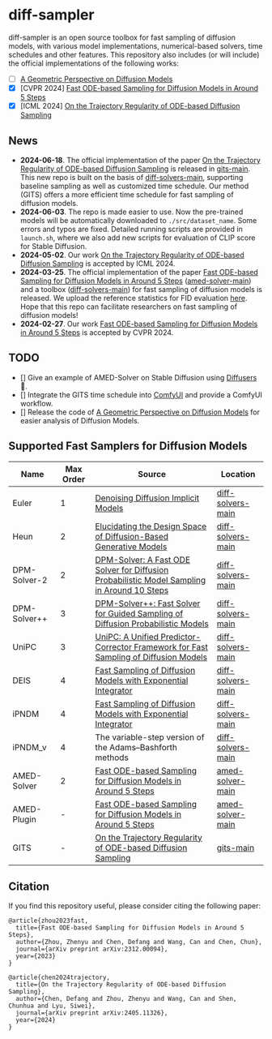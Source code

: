 # diff-sampler
diff-sampler is an open source toolbox for fast sampling of diffusion models, with various model implementations, numerical-based solvers, time schedules and other features. 
This repository also includes (or will include) the official implementations of the following works:

- [ ] [A Geometric Perspective on Diffusion Models](https://arxiv.org/abs/2305.19947)
- [x] [CVPR 2024] [Fast ODE-based Sampling for Diffusion Models in Around 5 Steps](https://arxiv.org/abs/2312.00094)
- [x] [ICML 2024] [On the Trajectory Regularity of ODE-based Diffusion Sampling](https://arxiv.org/abs/2405.11326)

## News
- **2024-06-18**. The official implementation of the paper [On the Trajectory Regularity of ODE-based Diffusion Sampling](https://arxiv.org/abs/2405.11326) is released in [gits-main](./gits-main/). This new repo is built on the basis of [diff-solvers-main](./diff-solvers-main/), supporting baseline sampling as well as customized time schedule. Our method (GITS) offers a more efficient time schedule for fast sampling of diffusion models.
- **2024-06-03**. The repo is made easier to use. Now the pre-trained models will be automatically downloaded to `./src/dataset_name`. Some errors and typos are fixed. Detailed running scripts are provided in `launch.sh`, where we also add new scripts for evaluation of CLIP score for Stable Diffusion.
- **2024-05-02**. Our work [On the Trajectory Regularity of ODE-based Diffusion Sampling](https://arxiv.org/abs/2405.11326) is accepted by ICML 2024.
- **2024-03-25**. The official implementation of the paper [Fast ODE-based Sampling for Diffusion Models in Around 5 Steps](https://arxiv.org/abs/2312.00094) ([amed-solver-main](./amed-solver-main/)) and a toolbox ([diff-solvers-main](./diff-solvers-main/)) for fast sampling of diffusion models is released. We upload the reference statistics for FID evaluation [here](https://drive.google.com/drive/folders/1f8qf5qtUewCdDrkExK_Tk5-qC-fNPKpL?usp=sharing). Hope that this repo can facilitate researchers on fast sampling of diffusion models!
- **2024-02-27**. Our work [Fast ODE-based Sampling for Diffusion Models in Around 5 Steps](https://arxiv.org/abs/2312.00094) is accepted by CVPR 2024.

## TODO
- [] Give an example of AMED-Solver on Stable Diffusion using [Diffusers](https://github.com/huggingface/diffusers) 🧨.
- [] Integrate the GITS time schedule into [ComfyUI](https://github.com/comfyanonymous/ComfyUI) and provide a ComfyUI workflow.
- [] Release the code of [A Geometric Perspective on Diffusion Models](https://arxiv.org/abs/2305.19947) for easier analysis of Diffusion Models.

## Supported Fast Samplers for Diffusion Models
| Name | Max Order | Source | Location |
|------|-----------|--------|----------|
|Euler|1|[Denoising Diffusion Implicit Models](https://arxiv.org/abs/2010.02502)|[diff-solvers-main](./diff-solvers-main/)|
|Heun|2|[Elucidating the Design Space of Diffusion-Based Generative Models](https://arxiv.org/abs/2206.00364)|[diff-solvers-main](./diff-solvers-main/)|
|DPM-Solver-2|2|[DPM-Solver: A Fast ODE Solver for Diffusion Probabilistic Model Sampling in Around 10 Steps](https://arxiv.org/abs/2206.00927)|[diff-solvers-main](./diff-solvers-main/)|
|DPM-Solver++|3|[DPM-Solver++: Fast Solver for Guided Sampling of Diffusion Probabilistic Models](https://arxiv.org/abs/2211.01095)|[diff-solvers-main](./diff-solvers-main/)|
|UniPC|3|[UniPC: A Unified Predictor-Corrector Framework for Fast Sampling of Diffusion Models](https://proceedings.neurips.cc/paper_files/paper/2023/hash/9c2aa1e456ea543997f6927295196381-Abstract-Conference.html)|[diff-solvers-main](./diff-solvers-main/)|
|DEIS|4|[Fast Sampling of Diffusion Models with Exponential Integrator](https://arxiv.org/abs/2204.13902)|[diff-solvers-main](./diff-solvers-main/)|
|iPNDM|4|[Fast Sampling of Diffusion Models with Exponential Integrator](https://arxiv.org/abs/2204.13902)|[diff-solvers-main](./diff-solvers-main/)|
|iPNDM_v|4|The variable-step version of the Adams–Bashforth methods|[diff-solvers-main](./diff-solvers-main/)|
|AMED-Solver|2|[Fast ODE-based Sampling for Diffusion Models in Around 5 Steps](https://arxiv.org/abs/2312.00094)|[amed-solver-main](./amed-solver-main/)|
|AMED-Plugin|-|[Fast ODE-based Sampling for Diffusion Models in Around 5 Steps](https://arxiv.org/abs/2312.00094)|[amed-solver-main](./amed-solver-main/)|
|GITS|-|[On the Trajectory Regularity of ODE-based Diffusion Sampling](https://arxiv.org/abs/2405.11326)|[gits-main](./gits-main/)|


## Citation
If you find this repository useful, please consider citing the following paper:

```
@article{zhou2023fast,
  title={Fast ODE-based Sampling for Diffusion Models in Around 5 Steps},
  author={Zhou, Zhenyu and Chen, Defang and Wang, Can and Chen, Chun},
  journal={arXiv preprint arXiv:2312.00094},
  year={2023}
}

@article{chen2024trajectory,
  title={On the Trajectory Regularity of ODE-based Diffusion Sampling},
  author={Chen, Defang and Zhou, Zhenyu and Wang, Can and Shen, Chunhua and Lyu, Siwei},
  journal={arXiv preprint arXiv:2405.11326},
  year={2024}
}
```

